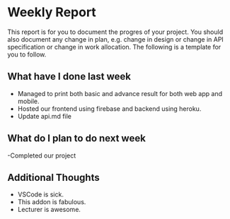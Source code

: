 # Weekly Report

This report is for you to document the progres of your project. You should also document any change in plan, e.g. change in design or change in API specification or change in work allocation. The following is a template for you to follow.

## What have I done last week

-   Managed to print both basic and advance result for both web app and mobile.
-  Hosted our frontend using firebase and backend using heroku.
-  Update api.md file

## What do I plan to do next week

-Completed our project

## Additional Thoughts

-   VSCode is sick.
-   This addon is fabulous.
-   Lecturer is awesome.
